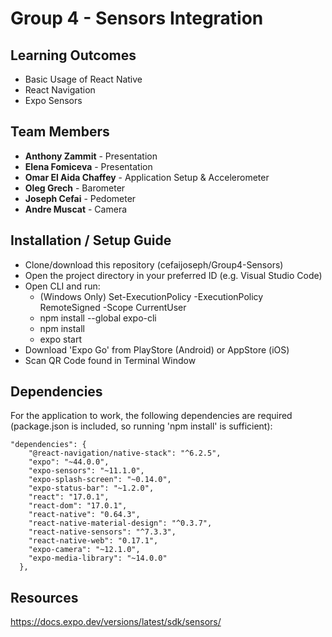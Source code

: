 # Group 4 - Sensors Integration

## Learning Outcomes

- Basic Usage of React Native
- React Navigation
- Expo Sensors

## Team Members

- **Anthony Zammit** - Presentation
- **Elena Fomiceva** - Presentation
- **Omar El Aida Chaffey** - Application Setup & Accelerometer
- **Oleg Grech** - Barometer
- **Joseph Cefai** - Pedometer
- **Andre Muscat** - Camera

## Installation / Setup Guide

- Clone/download this repository (cefaijoseph/Group4-Sensors)
- Open the project directory in your preferred ID (e.g. Visual Studio Code)
- Open CLI and run:
  - (Windows Only) Set-ExecutionPolicy -ExecutionPolicy RemoteSigned -Scope CurrentUser
  - npm install --global expo-cli
  - npm install
  - expo start
- Download 'Expo Go' from PlayStore (Android) or AppStore (iOS)
- Scan QR Code found in Terminal Window

## Dependencies
For the application to work, the following dependencies are required (package.json is included, so running 'npm install' is sufficient):

	"dependencies": {
		"@react-navigation/native-stack": "^6.2.5",
		"expo": "~44.0.0",
		"expo-sensors": "~11.1.0",
		"expo-splash-screen": "~0.14.0",
		"expo-status-bar": "~1.2.0",
		"react": "17.0.1",
		"react-dom": "17.0.1",
		"react-native": "0.64.3",
		"react-native-material-design": "^0.3.7",
		"react-native-sensors": "^7.3.3",
		"react-native-web": "0.17.1",
		"expo-camera": "~12.1.0",
		"expo-media-library": "~14.0.0"
	  },
  
## Resources

https://docs.expo.dev/versions/latest/sdk/sensors/
